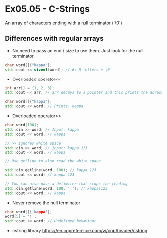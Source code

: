 # Ex05.05 - C-Strings

An array of characters ending with a null terminator ('\0')

## Differences with regular arrays

- No need to pass an end / size to use them. Just look for the null terminator.

```c++
char word[]{"kappa"};
std::cout << sizeof(word); // 6: 5 letters + \0
```

- Overloaded operator<<

```c++
int arr[] = {1, 2, 3};
std::cout << arr; // arr decays to a pointer and this prints the adress of the first element

char word[]{"kappa"};
std::cout << word; // Prints: kappa
```

- Overloaded operator>>

```c++
char word[100];
std::cin >> word; // Input: kappa
std::cout << word; // kappa

// >> ignores white space
std::cin >> word; // input: kappa 123
std::cout << word; // kappa

// Use getline to also read the white space

std::cin.getline(word, 100); // kappa 123
std::cout << word; // kappa 123

// You can also pass a delimiter that stops the reading
std::cin.getline(word, 100, '!'); // kappa!123
std::cout << word; // kappa
```

- Never remove the null terminator

```c++
char word[]{'kappa'};
word[5] = '!';
std::cout << word; // Undefined behaviour
```

- cstring library https://en.cppreference.com/w/cpp/header/cstring
